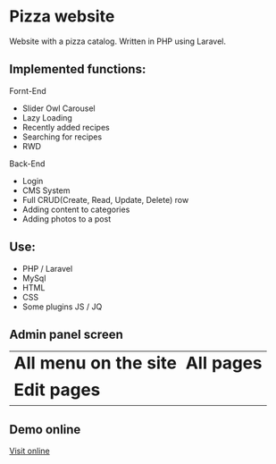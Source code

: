 # Pizza website
Website with a pizza catalog. Written in PHP using Laravel.

## Implemented functions:

Fornt-End
* Slider Owl Carousel
* Lazy Loading
* Recently added recipes
* Searching for recipes
* RWD

Back-End
* Login
* CMS System
* Full CRUD(Create, Read, Update, Delete) row
* Adding content to categories
* Adding photos to a post

## Use:
* PHP / Laravel
* MySql
* HTML
* CSS
* Some plugins JS / JQ

## Admin panel screen
<table border="0" width="100%">
 <tr>
    <td><b style="font-size:30px">All menu on the site </b></td>
    <td><b style="font-size:30px">All pages</b></td>
 </tr>
 <tr>
    <td><img src="http://propozycja.vot.pl/git/panel.jpg" alt=""></td>
    <td><img src="http://propozycja.vot.pl/git/panel2.jpg" alt=""></td>
 </tr>
  <tr>
	<td colspan="2"><b style="font-size:30px">Edit pages</b></td>
 </tr> 
 <tr>
	<td><img src="http://propozycja.vot.pl/git/panel3.jpg" alt=""></td>
 </tr>
</table>

## Demo online

[Visit online](http://laravel.vot.pl/)
